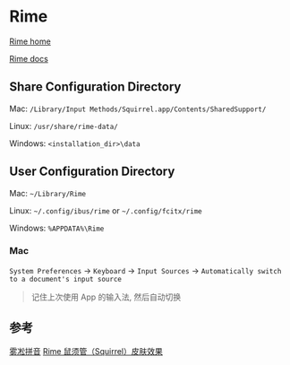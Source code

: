 # Rime

[Rime home](https://rime.im/)

[Rime docs](https://rime.im/docs/)

## Share Configuration Directory

Mac: `/Library/Input Methods/Squirrel.app/Contents/SharedSupport/`

Linux: `/usr/share/rime-data/`

Windows: `<installation_dir>\data`

## User Configuration Directory

Mac: `~/Library/Rime`

Linux: `~/.config/ibus/rime` or `~/.config/fcitx/rime`

Windows: `%APPDATA%\Rime`

### Mac

`System Preferences` -> `Keyboard` -> `Input Sources` -> `Automatically switch to a document's input source`

> 记住上次使用 App 的输入法, 然后自动切换

## 参考

[雾凇拼音](https://github.com/iDvel/rime-ice)
[Rime 鼠须管（Squirrel）皮肤效果](https://github.com/NavisLab/rime-pifu)
